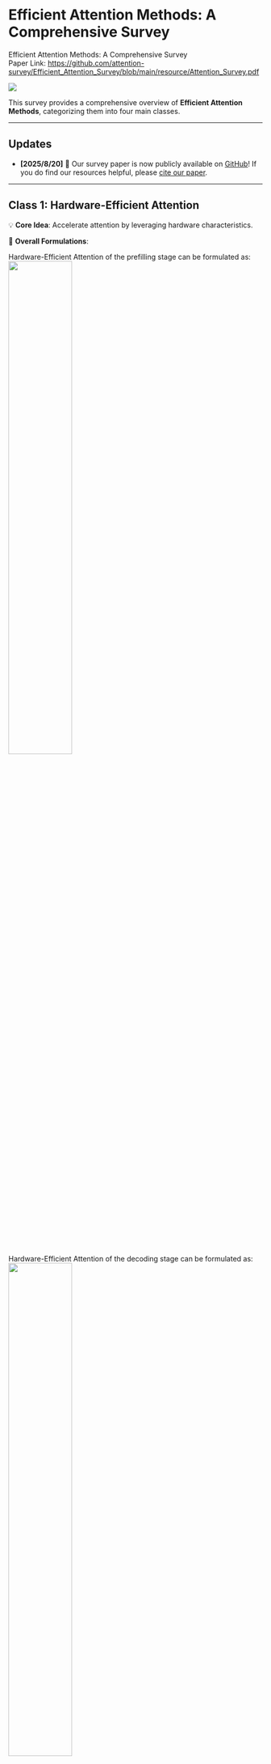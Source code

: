 # Efficient Attention Methods: A Comprehensive Survey

Efficient Attention Methods: A Comprehensive Survey  
Paper Link: https://github.com/attention-survey/Efficient_Attention_Survey/blob/main/resource/Attention_Survey.pdf



![](./png_figs/fig2.png)

This survey provides a comprehensive overview of **Efficient Attention Methods**, categorizing them into four main classes.

-----

## Updates

 - **[2025/8/20]** 🎉 Our survey paper is now publicly available on [GitHub](./resources/paper.pdf)! If you do find our resources helpful, please [cite our paper](#citation).


-----

## Class 1: Hardware-Efficient Attention

💡 **Core Idea**: Accelerate attention by leveraging
hardware characteristics.

📝 **Overall Formulations**: 

Hardware-Efficient Attention of the prefilling stage can be formulated as:
 <img src="./png_figs/formula1.png" width="50%" height="50%">

Hardware-Efficient Attention of the decoding stage can be formulated as:
 <img src="./png_figs/formula2.png" width="50%" height="50%">

 ---

An example is **FlashAttention**, which tiles $Q, K, V$ to progressively compute the attention output $O$. Such a strategy avoids the I/O of $S, P$ matrices in the shape of $N \times N$.

 <img src="./png_figs/fig1.png" width="70%" height="70%">

---

The table below summarizes various hardware-efficient attention methods. 👇

![](./png_figs/table2.png)


-----

## Class2: Compact Attention

💡 **Core Idea**: Compressing the KV cache
of attention by weight sharing or low rank decomposition while keeping computational
cost unchanged, as with a full-sized KV cache. 

📝 **Overall Formulations**: 

 <img src="./png_figs/formula3.png" width="50%" height="50%">

---

 Below is a comparison of various approaches in compact attention. 👇

![](./png_figs/table3.png)


-----

## Class3: Sparse Attention

💡 **Core Idea**: Selectively performing certain computations in attention while omitting others.

📝 **Overall Formulations**: 

 <img src="./png_figs/formula4.png" width="90%" height="90%">

 ---

The table below summarizes various sparse attention methods. 👇

![](./png_figs/table4.png)

-----

## Class4: Linear Attention

💡 **Core Idea**: Modifying the
computational logic of attention to reduce its complexity to $O(N)$. 

📝 **Overall Formulations**: 

 <img src="./png_figs/formula5.png" width="50%" height="50%">

---
### Computational Forms

Linear Attention can be implemented in three primary forms: **parallel**, **recurrent**, and **chunkwise**.

![](./png_figs/fig3.png)

---

### Gating Mechanisms

Many linear attention methods incorporate **forget gates** and **select gates**.

 <img src="./png_figs/fig4.png" width="70%" height="70%">

Based on the presence of these gates, we can classify linear attention methods as follows:

1.  **Naive Linear Attention (No Gates)**

    📝 The table below summarizes naive attention methods. 👇

    ![](./png_figs/table5.png)


2.  **Linear Attention with a Forget Gate**

    📝 This table compares methods that use a forget gate. 👇

    ![](./png_figs/table6.png)


3.  **Linear Attention with Forget and Select Gates**

    📝 This table compares methods that utilize both forget gate and select gate. 👇

    ![](./png_figs/table6.png)
    

### A Special Case: Test-Time Training (TTT)

A unique approach, **Test-Time Training (TTT)**, treats the hidden states of linear attention as learnable parameters.

 <img src="./png_figs/fig5.png" width="70%" height="70%">

-----

## Citation

If you find our work helpful, please consider citing our paper:

```
@article{zhang2025efficient,
  title={Efficient Attention Methods: A Comprehensive Survey},
  author={Zhang, Jintao and Su, Rundong and Liu, Chunyu and Wei, Jia and Wang, Ziteng and Zhang, Pengle and Wang, Haoxu and Jiang, Huiqiang and Huang, Haofeng and Xiang, Chendong and Xi, Haocheng and Yang, Shuo and Li, Xingyang and Hu, Yuezhou and Fu, Tianyu and Zhao, Tianchen and Zhang, Yicheng and Jiang, Youhe and Chen, Chang and Jiang, Kai and Chen, Huayu and Zhao, Min and Xu, Xiaoming and Zhu, Jun and Chen, Jianfei},
  year={2025}
}
```
